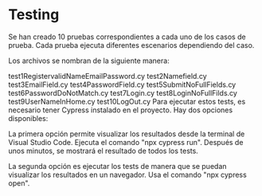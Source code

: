 # Testing

Se han creado 10 pruebas correspondientes a cada uno de los casos de prueba. Cada prueba ejecuta diferentes escenarios dependiendo del caso.

Los archivos se nombran de la siguiente manera:

test1RegistervalidNameEmailPassword.cy
test2Namefield.cy
test3EmailField.cy
test4PasswordField.cy
test5SubmitNoFullFields.cy
test6PasswordDoNotMatch.cy
test7Login.cy
test8LoginNoFullFilds.cy
test9UserNameInHome.cy
test10LogOut.cy
Para ejecutar estos tests, es necesario tener Cypress instalado en el proyecto. Hay dos opciones disponibles:

La primera opción permite visualizar los resultados desde la terminal de Visual Studio Code. Ejecuta el comando "npx cypress run". Después de unos minutos, se mostrará el resultado de todos los tests.

La segunda opción es ejecutar los tests de manera que se puedan visualizar los resultados en un navegador. Usa el comando "npx cypress open".
